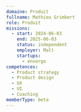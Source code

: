 ```yaml
---
domaine: Produit
fullname: Mathieu Grimbert
role: Produit
missions:
  - start: 2024-06-03
    end: 2025-06-03
    status: independent
    employer: Malt
    startups:
      - envergo
competences:
  - Product strategy
  - Product design
  - UX
  - UI
  - Coaching
memberType: beta
---
```

